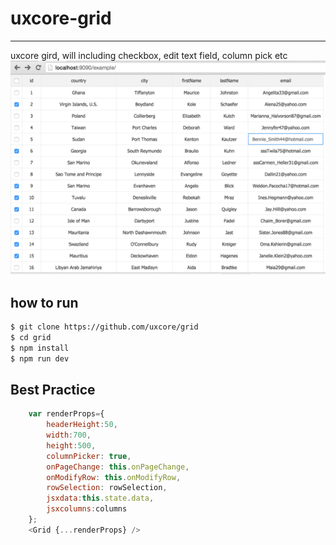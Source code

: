 # uxcore-grid

---

uxcore gird, will including checkbox, edit text field, column pick etc
![](example/screenshot.png)

## how to run

```sh
$ git clone https://github.com/uxcore/grid
$ cd grid
$ npm install
$ npm run dev
```

## Best Practice

```javascript
	var renderProps={
	    headerHeight:50,
	    width:700,
	    height:500,
	    columnPicker: true,
	    onPageChange: this.onPageChange,
	    onModifyRow: this.onModifyRow,
	    rowSelection: rowSelection,
	    jsxdata:this.state.data,
	    jsxcolumns:columns
	};
	<Grid {...renderProps} />
```


